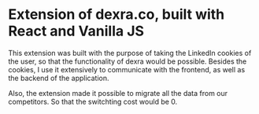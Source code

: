 # Extension of dexra.co, built with React and Vanilla JS

This extension was built with the purpose of taking the LinkedIn cookies of the user, so that the functionality of dexra would be possible.
Besides the cookies, I use it extensively to communicate with the frontend, as well as the backend of the application. 

Also, the extension made it possible to migrate all the data from our competitors. 
So that the switchting cost would be 0.
